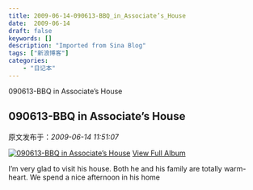```yaml
---
title: 2009-06-14-090613-BBQ_in_Associate’s_House
date:  2009-06-14
draft: false
keywords: []
description: "Imported from Sina Blog"
tags: ["新浪博客"]
categories: 
    - "日记本"
---
```

090613-BBQ in Associate’s House
## 090613-BBQ in Associate’s House

 原文发布于：*2009-06-14 11:51:07*

 
[![090613-BBQ&nbsp;<wbr>in&nbsp;<wbr>Associate&rsquo;s&nbsp;<wbr>House](https&#58;//lpqaaa.bay.livefilestore.com/y1mXdLvw6XMqbKwpvvggGyXb8d8GyldPgV7h_ZCJN8t1gIz-XxQhIn3cDthqt4nwSkimY22EY8w1YVghRHyJ3SZt61vZpJ8z_ZqU67arYNDsjhgyk5wer8ZMjoXzEcrmB3Ae_uA5RQ5X4LzN7zsF6Dycw/InlineRepresentationc95fd34f-ba92-4bb8-a462-628e3f9caad8[1].jpg)](http&#58;//cid-21498be546db23d6.skydrive.live.com/redir.aspx?page=browse&amp;resid=21498BE546DB23D6!1487&amp;ct=photos)
[
View Full Album](http&#58;//cid-21498be546db23d6.skydrive.live.com/redir.aspx?page=browse&amp;resid=21498BE546DB23D6!1487&amp;ct=photos)

I’m very glad to visit his house. Both he and his family are
totally warm-heart. We spend a nice afternoon in his home


